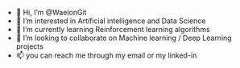 - 👋 Hi, I’m @WaelonGit
- 👀 I’m interested in Artificial intelligence and Data Science
- 🌱 I’m currently learning Reinforcement learning algorithms
- 💞️ I’m looking to collaborate on Machine learning / Deep Learning projects
- 📫 you can reach me through my email or my linked-in

<!---
WaelonGit/WaelonGit is a ✨ special ✨ repository because its `README.md` (this file) appears on your GitHub profile.
You can click the Preview link to take a look at your changes.
--->
